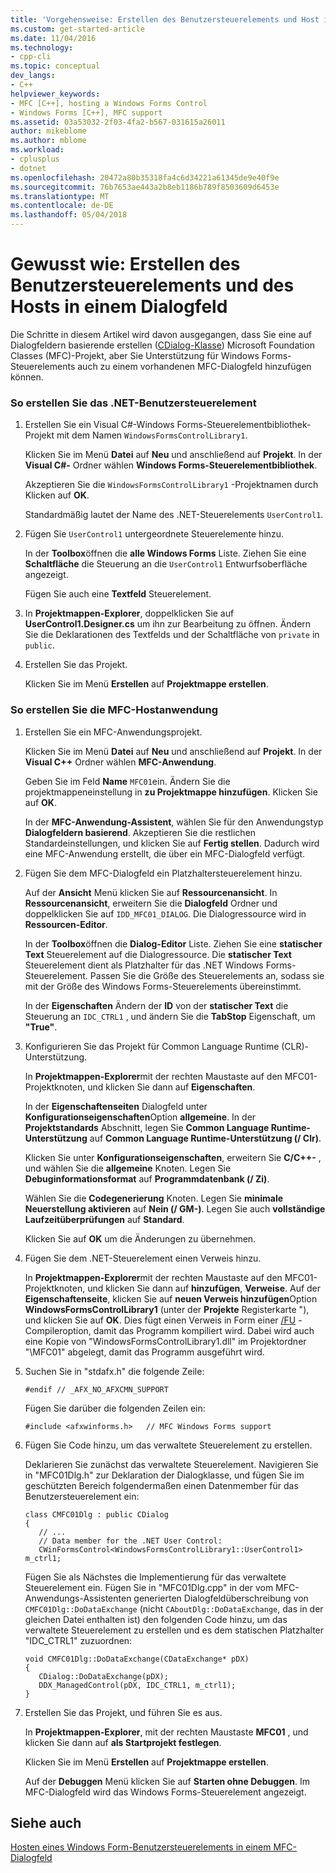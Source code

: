 ```yaml
---
title: 'Vorgehensweise: Erstellen des Benutzersteuerelements und Host in einem Dialogfeld | Microsoft Docs'
ms.custom: get-started-article
ms.date: 11/04/2016
ms.technology:
- cpp-cli
ms.topic: conceptual
dev_langs:
- C++
helpviewer_keywords:
- MFC [C++], hosting a Windows Forms Control
- Windows Forms [C++], MFC support
ms.assetid: 03a53032-2f03-4fa2-b567-031615a26011
author: mikeblome
ms.author: mblome
ms.workload:
- cplusplus
- dotnet
ms.openlocfilehash: 20472a80b35318fa4c6d34221a61345de9e40f9e
ms.sourcegitcommit: 76b7653ae443a2b8eb1186b789f8503609d6453e
ms.translationtype: MT
ms.contentlocale: de-DE
ms.lasthandoff: 05/04/2018
---
```

# <a name="how-to-create-the-user-control-and-host-in-a-dialog-box"></a>Gewusst wie: Erstellen des Benutzersteuerelements und des Hosts in einem Dialogfeld
Die Schritte in diesem Artikel wird davon ausgegangen, dass Sie eine auf Dialogfeldern basierende erstellen ([CDialog-Klasse](../mfc/reference/cdialog-class.md)) Microsoft Foundation Classes (MFC)-Projekt, aber Sie Unterstützung für Windows Forms-Steuerelements auch zu einem vorhandenen MFC-Dialogfeld hinzufügen können.  
  
### <a name="to-create-the-net-user-control"></a>So erstellen Sie das .NET-Benutzersteuerelement  
  
1.  Erstellen Sie ein Visual C#-Windows Forms-Steuerelementbibliothek-Projekt mit dem Namen `WindowsFormsControlLibrary1`.  
  
     Klicken Sie im Menü **Datei** auf **Neu** und anschließend auf **Projekt**. In der **Visual C#-** Ordner wählen **Windows Forms-Steuerelementbibliothek**.  
  
     Akzeptieren Sie die `WindowsFormsControlLibrary1` -Projektnamen durch Klicken auf **OK**.  
  
     Standardmäßig lautet der Name des .NET-Steuerelements `UserControl1`.  
  
2.  Fügen Sie `UserControl1` untergeordnete Steuerelemente hinzu.  
  
     In der **Toolbox**öffnen die **alle Windows Forms** Liste. Ziehen Sie eine **Schaltfläche** die Steuerung an die `UserControl1` Entwurfsoberfläche angezeigt.  
  
     Fügen Sie auch eine **Textfeld** Steuerelement.  
  
3.  In **Projektmappen-Explorer**, doppelklicken Sie auf **UserControl1.Designer.cs** um ihn zur Bearbeitung zu öffnen. Ändern Sie die Deklarationen des Textfelds und der Schaltfläche von `private` in `public`.  
  
4.  Erstellen Sie das Projekt.  
  
     Klicken Sie im Menü **Erstellen** auf **Projektmappe erstellen**.  
  
### <a name="to-create-the-mfc-host-application"></a>So erstellen Sie die MFC-Hostanwendung  
  
1.  Erstellen Sie ein MFC-Anwendungsprojekt.  
  
     Klicken Sie im Menü **Datei** auf **Neu** und anschließend auf **Projekt**. In der **Visual C++** Ordner wählen **MFC-Anwendung**.  
  
     Geben Sie im Feld **Name** `MFC01`ein. Ändern Sie die projektmappeneinstellung in **zu Projektmappe hinzufügen**. Klicken Sie auf **OK**.  
  
     In der **MFC-Anwendung-Assistent**, wählen Sie für den Anwendungstyp **Dialogfeldern basierend**. Akzeptieren Sie die restlichen Standardeinstellungen, und klicken Sie auf **Fertig stellen**. Dadurch wird eine MFC-Anwendung erstellt, die über ein MFC-Dialogfeld verfügt.  
  
2.  Fügen Sie dem MFC-Dialogfeld ein Platzhaltersteuerelement hinzu.  
  
     Auf der **Ansicht** Menü klicken Sie auf **Ressourcenansicht**. In **Ressourcenansicht**, erweitern Sie die **Dialogfeld** Ordner und doppelklicken Sie auf `IDD_MFC01_DIALOG`. Die Dialogressource wird in **Ressourcen-Editor**.  
  
     In der **Toolbox**öffnen die **Dialog-Editor** Liste. Ziehen Sie eine **statischer Text** Steuerelement auf die Dialogressource. Die **statischer Text** Steuerelement dient als Platzhalter für das .NET Windows Forms-Steuerelement. Passen Sie die Größe des Steuerelements an, sodass sie mit der Größe des Windows Forms-Steuerelements übereinstimmt.  
  
     In der **Eigenschaften** Ändern der **ID** von der **statischer Text** die Steuerung an `IDC_CTRL1` , und ändern Sie die **TabStop** Eigenschaft, um **"True"**.  
  
3.  Konfigurieren Sie das Projekt für Common Language Runtime (CLR)-Unterstützung.  
  
     In **Projektmappen-Explorer**mit der rechten Maustaste auf den MFC01-Projektknoten, und klicken Sie dann auf **Eigenschaften**.  
  
     In der **Eigenschaftenseiten** Dialogfeld unter **Konfigurationseigenschaften**Option **allgemeine**. In der **Projektstandards** Abschnitt, legen Sie **Common Language Runtime-Unterstützung** auf **Common Language Runtime-Unterstützung (/ Clr)**.  
  
     Klicken Sie unter **Konfigurationseigenschaften**, erweitern Sie **C/C++-** , und wählen Sie die **allgemeine** Knoten. Legen Sie **Debuginformationsformat** auf **Programmdatenbank (/ Zi)**.  
  
     Wählen Sie die **Codegenerierung** Knoten. Legen Sie **minimale Neuerstellung aktivieren** auf **Nein (/ GM-)**. Legen Sie auch **vollständige Laufzeitüberprüfungen** auf **Standard**.  
  
     Klicken Sie auf **OK** um die Änderungen zu übernehmen.  
  
4.  Fügen Sie dem .NET-Steuerelement einen Verweis hinzu.  
  
     In **Projektmappen-Explorer**mit der rechten Maustaste auf den MFC01-Projektknoten, und klicken Sie dann auf **hinzufügen**, **Verweise**. Auf der **Eigenschaftenseite**, klicken Sie auf **neuen Verweis hinzufügen**Option **WindowsFormsControlLibrary1** (unter der **Projekte** Registerkarte "), und klicken Sie auf **OK**. Dies fügt einen Verweis in Form einer [/FU](../build/reference/fu-name-forced-hash-using-file.md) -Compileroption, damit das Programm kompiliert wird. Dabei wird auch eine Kopie von "WindowsFormsControlLibrary1.dll" im Projektordner "\MFC01\" abgelegt, damit das Programm ausgeführt wird.  
  
5.  Suchen Sie in "stdafx.h" die folgende Zeile:  
  
    ```  
    #endif // _AFX_NO_AFXCMN_SUPPORT   
    ```  
  
     Fügen Sie darüber die folgenden Zeilen ein:  
  
    ```  
    #include <afxwinforms.h>   // MFC Windows Forms support  
    ```  
  
6.  Fügen Sie Code hinzu, um das verwaltete Steuerelement zu erstellen.  
  
     Deklarieren Sie zunächst das verwaltete Steuerelement. Navigieren Sie in "MFC01Dlg.h" zur Deklaration der Dialogklasse, und fügen Sie im geschützten Bereich folgendermaßen einen Datenmember für das Benutzersteuerelement ein:  
  
    ```  
    class CMFC01Dlg : public CDialog  
    {  
       // ...  
       // Data member for the .NET User Control:  
       CWinFormsControl<WindowsFormsControlLibrary1::UserControl1> m_ctrl1;  
    ```  
  
     Fügen Sie als Nächstes die Implementierung für das verwaltete Steuerelement ein. Fügen Sie in "MFC01Dlg.cpp" in der vom MFC-Anwendungs-Assistenten generierten Dialogfeldüberschreibung von `CMFC01Dlg::DoDataExchange` (nicht `CAboutDlg::DoDataExchange`, das in der gleichen Datei enthalten ist) den folgenden Code hinzu, um das verwaltete Steuerelement zu erstellen und es dem statischen Platzhalter "IDC_CTRL1" zuzuordnen:  
  
    ```  
    void CMFC01Dlg::DoDataExchange(CDataExchange* pDX)  
    {  
       CDialog::DoDataExchange(pDX);  
       DDX_ManagedControl(pDX, IDC_CTRL1, m_ctrl1);  
    }  
    ```  
  
7.  Erstellen Sie das Projekt, und führen Sie es aus.  
  
     In **Projektmappen-Explorer**, mit der rechten Maustaste **MFC01** , und klicken Sie dann auf **als Startprojekt festlegen**.  
  
     Klicken Sie im Menü **Erstellen** auf **Projektmappe erstellen**.  
  
     Auf der **Debuggen** Menü klicken Sie auf **Starten ohne Debuggen**. Im MFC-Dialogfeld wird das Windows Forms-Steuerelement angezeigt.  
  
## <a name="see-also"></a>Siehe auch  
 [Hosten eines Windows Form-Benutzersteuerelements in einem MFC-Dialogfeld](../dotnet/hosting-a-windows-form-user-control-in-an-mfc-dialog-box.md)